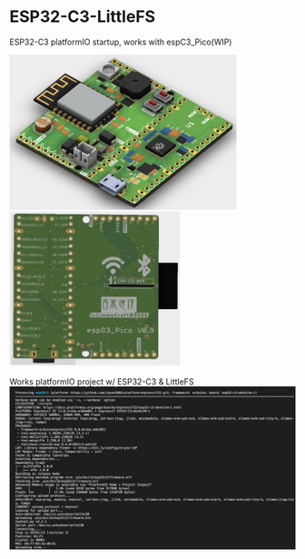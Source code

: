 # ESP32-C3-LittleFS
 
 ESP32-C3 platformIO startup, works with espC3_Pico(WIP) <br>

<img src= "hardware/espC3_Pico_Top.png" width=400><img src= "hardware/espC3_Pico_Bottom.png" width=300>
<br>
<br>
Works platformIO project w/ ESP32-C3 & LittleFS
<img src= "pic/ESP32C3.png">
 
